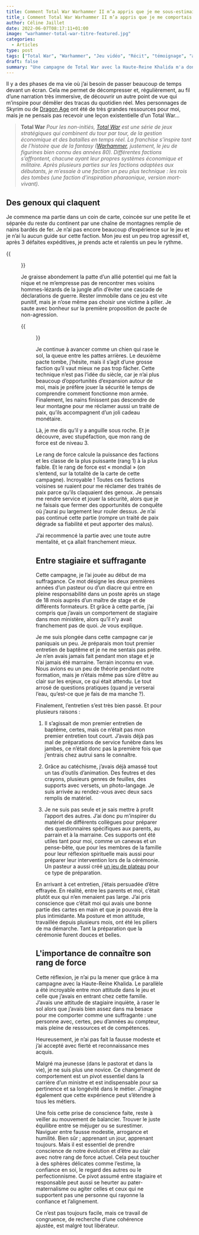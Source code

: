 ```yaml
---
title: Comment Total War Warhammer II m’a appris que je me sous-estimais mon rang de force au travail
title_: Comment Total War Warhammer II m’a appris que je me comportais comme une stagiaire dans un poste en pleine responsabilité
author: Céline Jaillet
date: 2022-06-07T08:17:11+01:00
image: "warhammer-total-war-titre-featured.jpg"
categories:
  - Articles
type: post
tags: ["Total War", "Warhammer", "Jeu vidéo", "Récit", "témoignage", "apprentissage", "confiance en soi", "connaissance de soi"]
draft: false
summary: "Une campagne de Total War avec la Haute-Reine Khalida m'a donné une leçon de vie existentielle: je me comportais comme une stagiaire dans un poste en pleine responsabilité…"
---
```

Il y a des phases de ma vie où j’ai besoin de passer beaucoup de temps devant un écran. Cela me permet de décompresser et, régulièrement, au fil d’une narration très immersive, de découvrir un autre point de vue qui m’inspire pour démêler des tracas du quotidien réel. Mes personnages de Skyrim ou de [Dragon Age](/tags/dragon-age/) ont été de très grandes ressources pour moi, mais je ne pensais pas recevoir une leçon existentielle d’un Total War…

> **Total War** *Pour les non-initiés, [Total War](https://fr.wikipedia.org/wiki/Total_War) est une série de jeux stratégiques qui combinent du tour par tour, de la gestion économique et des batailles en temps réel. La franchise s’inspire tant de l’histoire que de la fantasy ([Warhammer](https://fr.wikipedia.org/wiki/Warhammer), justement, le jeu de figurines bien connu des années 80). Différentes factions s’affrontent, chacune ayant leur propres systèmes économique et militaire. Après plusieurs parties sur les factions adaptées aux débutants, je m’essaie à une faction un peu plus technique : les rois des tombes (une faction d’inspiration pharaonique, version mort-vivant).*

## Des genoux qui claquent

Je commence ma partie dans un coin de carte, coincée sur une petite île et séparée du reste du continent par une chaîne de montagnes remplie de nains bardés de fer. Je n’ai pas encore beaucoup d’expérience sur le jeu et je n’ai lu aucun guide sur cette faction. Mon jeu est un peu trop agressif et, après 3 défaites expéditives, je prends acte et ralentis un peu le rythme. 


{{<figure src="warhammer-total-war-humerus-casses.jpg" alt="les rois des tombes" caption="En même temps, avec cette bande d’humérus cassé…" class="text-center" >}}


Je graisse abondement la patte d’un allié potentiel qui me fait la nique et ne m’empresse pas de rencontrer mes voisins hommes-lézards de la jungle afin d’éviter une cascade de déclarations de guerre. Rester immobile dans ce jeu est vite punitif, mais je n’ose même pas choisir une victime à piller. Je saute avec bonheur sur la première proposition de pacte de non-agression. 

{{<figure src="warhammer-total-war-screenshot.jpg" alt="Capture d'écran de la partie" class="text-center" width="100%">}}

Je continue à avancer comme un chien qui rase le sol, la queue entre les pattes arrières. Le deuxième pacte tombe, j’hésite, mais il s’agit d’une grosse faction qu’il vaut mieux ne pas trop fâcher. Cette technique n’est pas l’idée du siècle, car je n’ai plus beaucoup d’opportunités d’expansion autour de moi, mais je préfère jouer la sécurité le temps de comprendre comment fonctionne mon armée. Finalement, les nains finissent pas descendre de leur montagne pour me réclamer aussi un traité de paix, qu’ils accompagnent d’un joli cadeau monétaire.

Là, je me dis qu’il y a anguille sous roche. Et je découvre, avec stupéfaction, que mon rang de force est de niveau 3.

Le rang de force calcule la puissance des factions et les classe de la plus puissante (rang 1) à la plus faible. Et le rang de force est « mondial » (on s’entend, sur la totalité de la carte de cette campagne). Incroyable ! Toutes ces factions voisines se ruaient pour me réclamer des traités de paix parce qu’ils claquaient des genoux. Je pensais me rendre service et jouer la sécurité, alors que je ne faisais que fermer des opportunités de conquête où j’aurai pu largement leur rouler dessus. Je n’ai pas continué cette partie (rompre un traité de paix dégrade sa fiabilité et peut apporter des malus).

J’ai recommencé la partie avec une toute autre mentalité, et ça allait franchement mieux.

## Entre stagiaire et suffragante

Cette campagne, je l’ai jouée au début de ma suffragance. Ce mot désigne les deux premières années d’un pasteur ou d’un diacre qui entre en pleine responsabilité dans un poste après un stage de 18 mois auprès d’un maître de stage et de différents formateurs. Et grâce à cette partie, j’ai compris que j’avais un comportement de stagiaire dans mon ministère, alors qu’il n’y avait franchement pas de quoi. Je vous explique.

Je me suis plongée dans cette campagne car je paniquais un peu. Je préparais mon tout premier entretien de baptême et je ne me sentais pas prête. Je n’en avais jamais fait pendant mon stage et je n’ai jamais été marraine. Terrain inconnu en vue. Nous avions eu un peu de théorie pendant notre formation, mais je n’étais même pas sûre d’être au clair sur les enjeux, ce qui était attendu. Le tout arrosé de questions pratiques (quand je verserai l’eau, qu’est-ce que je fais de ma manche ?).

Finalement, l’entretien s’est très bien passé. Et pour plusieurs raisons :

1)  Il s’agissait de mon premier entretien de baptême, certes, mais ce n’était pas mon premier entretien tout court. J’avais déjà pas mal de préparations de service funèbre dans les jambes, ce n’était donc pas la première fois que j’entrais chez autrui sans le connaître.

2) Grâce au catéchisme, j’avais déjà amassé tout un tas d’outils d’animation. Des feutres et des crayons, plusieurs genres de feuilles, des supports avec versets, un photo-langage. Je suis arrivée au rendez-vous avec deux sacs remplis de matériel.

3) Je ne suis pas seule et je sais mettre à profit l’apport des autres. J’ai donc pu m’inspirer du matériel de différents collègues pour préparer des questionnaires spécifiques aux parents, au parrain et à la marraine. Ces supports ont été utiles tant pour moi, comme un canevas et un pense-bête, que pour les membres de la famille pour leur réflexion spirituelle mais aussi pour préparer leur intervention lors de la cérémonie. Un pasteur a aussi créé [un jeu de plateau](https://www.protestant-edition.ch/products/envole-toi) pour ce type de préparation.

En arrivant à cet entretien, j’étais persuadée d’être effrayée. En réalité, entre les parents et moi, c’était plutôt eux qui n’en menaient pas large. J’ai pris conscience que c’était moi qui avais une bonne partie des cartes en main et que je pouvais être la plus intimidante. Ma posture et mon attitude, travaillée depuis plusieurs mois, ont été les piliers de ma démarche. Tant la préparation que la cérémonie furent douces et belles. 

## L'importance de connaître son rang de force

Cette réflexion, je n’ai pu la mener que grâce à ma campagne avec la Haute-Reine Khalida. Le parallèle a été incroyable entre mon attitude dans le jeu et celle que j’avais en entrant chez cette famille. J’avais une attitude de stagiaire inquiète, à raser le sol alors que j’avais bien assez dans ma besace pour me comporter comme une suffragante : une personne avec, certes, peu d’années au compteur, mais pleine de ressources et de compétences. 

Heureusement, je n’ai pas fait la fausse modeste et j’ai accepté avec fierté et reconnaissance mes acquis.

Malgré ma jeunesse (dans le pastorat et dans la vie), je ne suis plus une novice. Ce changement de comportement est un pivot essentiel dans la carrière d’un ministre et est indispensable pour sa pertinence et sa longévité dans le métier. J’imagine également que cette expérience peut s’étendre à tous les métiers. 

Une fois cette prise de conscience faite, reste à veiller au mouvement de balancier. Trouver le juste équilibre entre se méjuger ou se surestimer. Naviguer entre fausse modestie, arrogance et humilité. Bien sûr ; apprenant un jour, apprenant toujours. Mais il est essentiel de prendre conscience de notre évolution et d’être au clair avec notre rang de force actuel. Cela peut toucher à des sphères délicates comme l’estime, la confiance en soi, le regard des autres ou le perfectionnisme. Ce pivot assumé entre stagiaire et responsable peut aussi se heurter au pater-maternalisme ou agiter celles et ceux qui ne supportent pas une personne qui rayonne la confiance et l’alignement.

Ce n’est pas toujours facile, mais ce travail de congruence, de recherche d’une cohérence ajustée, est malgré tout libérateur.  